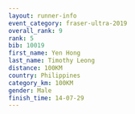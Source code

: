 ```yaml
---
layout: runner-info 
event_category: fraser-ultra-2019 
overall_rank: 9
rank: 5
bib: 10019
first_name: Yen Hong
last_name: Timothy Leong
distance: 100KM
country: Philippines
category_km: 100KM
gender: Male
finish_time: 14-07-29
---
```

